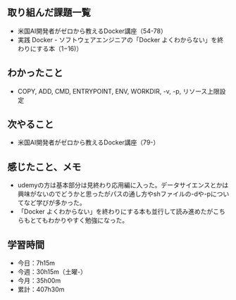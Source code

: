 ## 取り組んだ課題一覧
- 米国AI開発者がゼロから教えるDocker講座（54-78）
- 実践 Docker - ソフトウェアエンジニアの「Docker よくわからない」を終わりにする本（1−16)）
## わかったこと
- COPY, ADD, CMD, ENTRYPOINT, ENV, WORKDIR, -v, -p, リソース上限設定
## 次やること
- 米国AI開発者がゼロから教えるDocker講座（79-）
## 感じたこと、メモ
- udemyの方は基本部分は見終わり応用編に入った。データサイエンスとかは興味がないのでどうかと思ったがパスの通し方やshファイルの-dや-pについてなど学びが多かった。    
- 「Docker よくわからない」を終わりにする本も並行して読み進めたがこちらもとてもわかりやすく勉強になった。
## 学習時間
- 今日：7h15m
- 今週：30h15m（土曜-）
- 今月：35h00m
- 累計：407h30m